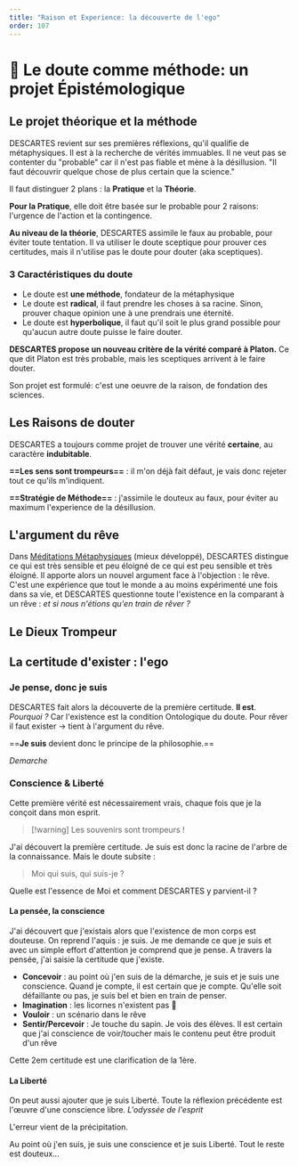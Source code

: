 ```yaml
---
title: "Raison et Experience: la découverte de l'ego"
order: 107
---
```

# 🤨 Le doute comme méthode: un projet Épistémologique
## Le projet théorique et la méthode
DESCARTES revient sur ses premières réflexions, qu'il qualifie de métaphysiques.
Il est à la recherche de vérités immuables. Il ne veut pas se contenter du "probable"
car il n'est pas fiable et mène à la désillusion. "Il faut découvrir quelque chose de plus certain que la science."

Il faut distinguer 2 plans : la **Pratique** et la **Théorie**.

**Pour la Pratique**, elle doit être basée sur le probable pour 2 raisons: l'urgence de l'action et la contingence. 

**Au niveau de la théorie**, DESCARTES assimile le faux au probable, pour éviter toute tentation. Il va utiliser le doute sceptique pour
prouver ces certitudes, mais il n'utilise pas le doute pour douter (aka sceptiques). 

### 3 Caractéristiques du doute

- Le doute est **une méthode**, fondateur de la métaphysique
- Le doute est **radical**, il faut prendre les choses à sa racine. Sinon, prouver chaque opinion une à une prendrais une éternité.
- Le doute est **hyperbolique**, il faut qu'il soit le plus grand possible pour qu'aucun autre doute puisse le faire douter.

**DESCARTES propose un nouveau critère de la vérité comparé à Platon.**
Ce que dit Platon est très probable, mais les sceptiques arrivent à le faire douter.

Son projet est formulé: c'est une oeuvre de la raison, de fondation des sciences.

## Les Raisons de douter
DESCARTES a toujours comme projet de trouver une vérité **certaine**, au caractère **indubitable**.

**==Les sens sont trompeurs==** : il m'on déjà fait défaut, je vais donc rejeter tout ce qu'ils m'indiquent.

**==Stratégie de Méthode==** : j'assimile le douteux au faux, pour éviter au maximum l'experience de la désillusion.
## L'argument du rêve
Dans [Méditations Métaphysiques]() (mieux développé), DESCARTES distingue ce qui est très sensible et peu éloigné de ce qui est peu sensible et très éloigné. Il apporte alors un nouvel argument face à l'objection : le rêve. C'est une expérience que tout le monde a au moins expérimenté une fois dans sa vie, et DESCARTES questionne toute l'existence en la comparant à un rêve : *et si nous n'étions qu'en train de rêver ?*
## Le Dieux Trompeur
## La certitude d'exister : l'ego
### Je pense, **donc je suis**
DESCARTES fait alors la découverte de la première certitude. **Il est**. *Pourquoi ?* Car l'existence est la condition Ontologique du doute. Pour rêver il faut exister -> tient à l'argument du rêve.

==**Je suis** devient donc le principe de la philosophie.==

$Demarche$
### Conscience & Liberté
Cette première vérité est nécessairement vrais, chaque fois que je la conçoit dans mon esprit. 

> [!warning] Les souvenirs sont trompeurs ! 

J'ai découvert la première certitude. Je suis est donc la racine de l'arbre de la connaissance. Mais le doute subsite :

> Moi qui suis, qui suis-je ?

Quelle est l'essence de Moi et comment DESCARTES y parvient-il ?

#### La pensée, la conscience
J'ai découvert que j'existais alors que l'existence de mon corps est douteuse.
On reprend l'aquis : je suis. Je me demande ce que je suis et avec un simple effort d'attention je comprend que je pense. A travers la pensée, j'ai saisie la certitude que j'existe. 

- **Concevoir** : au point où j'en suis de la démarche, je suis et je suis une conscience. Quand je compte, il est certain que je compte. Qu'elle soit défaillante ou pas, je suis bel et bien en train de penser.
- **Imagination** : les licornes n'existent pas 🦄
- **Vouloir** : un scénario dans le rêve
- **Sentir/Percevoir** : Je touche du sapin. Je vois des élèves. Il est certain que j'ai conscience de voir/toucher mais le contenu peut être produit d'un rêve

Cette 2em certitude est une clarification de la 1ère.
#### La Liberté
On peut aussi ajouter que je suis Liberté. Toute la réflexion précédente est l'œuvre d'une conscience libre. *L'odyssée de l'esprit*

L'erreur vient de la précipitation.

Au point où j'en suis, je suis une conscience et je suis Liberté. Tout le reste est douteux...


